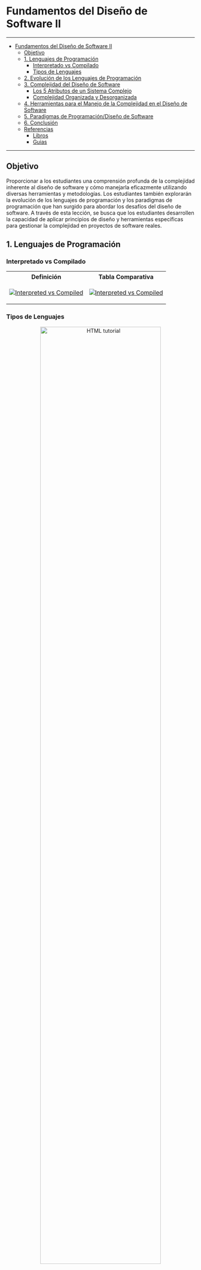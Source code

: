 # Fundamentos del Diseño de Software II

---


<!-- @import "[TOC]" {cmd="toc" depthFrom=1 depthTo=4 orderedList=false} -->

<!-- code_chunk_output -->

- [Fundamentos del Diseño de Software II](#fundamentos-del-diseño-de-software-ii)
  - [Objetivo](#objetivo)
  - [1. Lenguajes de Programación](#1-lenguajes-de-programación)
    - [Interpretado vs Compilado](#interpretado-vs-compilado)
    - [Tipos de Lenguajes](#tipos-de-lenguajes)
  - [2. Evolución de los Lenguajes de Programación](#2-evolución-de-los-lenguajes-de-programación)
  - [3. Complejidad del Diseño de Software](#3-complejidad-del-diseño-de-software)
    - [Los 5 Atributos de un Sistema Complejo](#los-5-atributos-de-un-sistema-complejo)
    - [Complejidad Organizada y Desorganizada](#complejidad-organizada-y-desorganizada)
  - [4. Herramientas para el Manejo de la Complejidad en el Diseño de Software](#4-herramientas-para-el-manejo-de-la-complejidad-en-el-diseño-de-software)
  - [5. Paradigmas de Programación/Diseño de Software](#5-paradigmas-de-programacióndiseño-de-software)
  - [6. Conclusión](#6-conclusión)
  - [Referencias](#referencias)
      - [Libros](#libros)
    - [Guias](#guias)

<!-- /code_chunk_output -->

---

## Objetivo

Proporcionar a los estudiantes una comprensión profunda de la complejidad inherente al diseño de software y cómo manejarla eficazmente utilizando diversas herramientas y metodologías. Los estudiantes también explorarán la evolución de los lenguajes de programación y los paradigmas de programación que han surgido para abordar los desafíos del diseño de software. A través de esta lección, se busca que los estudiantes desarrollen la capacidad de aplicar principios de diseño y herramientas específicas para gestionar la complejidad en proyectos de software reales.

## 1. Lenguajes de Programación


### Interpretado vs Compilado

<center>
<table>
<tr>
    <th> Definición </th>
    <th> Tabla Comparativa </th>
</tr>
<tr>
<td>

[![Interpreted vs Compiled](https://img.youtube.com/vi/1OukpDfsuXE/hqdefault.jpg)](https://www.youtube.com/watch?v=1OukpDfsuXE)

</td>
<td>

[![Interpreted vs Compiled](https://img.youtube.com/vi/I1f45REi3k4/hqdefault.jpg)](https://www.youtube.com/watch?v=I1f45REi3k4)

</td>
</tr>
</table>
</center>


### Tipos de Lenguajes



<div align="center">
<a href="https://www.educba.com/types-of-computer-language/"><img src="https://cdn.educba.com/academy/wp-content/uploads/2020/01/Types-of-Computer-Languages.jpg.webp" alt="HTML tutorial" style="width:80%"></a>
</div>

[Types of Computer Language](https://www.educba.com/types-of-computer-language/)

<div align="center">
  <img src="./images/high.png" alt="HTML tutorial" style="width:40%">
</div>
<div align="center">

[![Software Design](https://img.youtube.com/vi/qQXXI5QFUfw/hqdefault.jpg)](https://www.youtube.com/watch?v=qQXXI5QFUfw)

</div>

[Programming](https://www.cs.princeton.edu/courses/archive/fall09/cos109/06langs.pdf)


<div align="center">
  <img src="./images/classification.png" alt="HTML tutorial" style="width:60%">
</div>
[Evolution and History of Programming Languages](https://www.slideserve.com/hbosley/evolution-and-history-of-programming-languages-powerpoint-ppt-presentation)



## 2. Evolución de los Lenguajes de Programación

La evolución de los lenguajes de programación ha estado marcada por la necesidad de manejar la creciente complejidad en el desarrollo de software. Desde los primeros lenguajes de bajo nivel hasta los modernos lenguajes orientados a objetos y funcionales, cada etapa ha introducido características que permiten a los desarrolladores abordar problemas más complejos de manera más eficiente.




- **Lenguajes de Bajo Nivel:**
  - **Assembly:** Lenguaje muy cercano al lenguaje máquina, con un enfoque en la eficiencia y el control detallado del hardware.
  - **Fortran y COBOL:** Primeros lenguajes de alto nivel orientados a aplicaciones científicas y de negocios, respectivamente.

- **Lenguajes de Alto Nivel:**
  - **C:** Introdujo conceptos de programación estructurada y es la base de muchos lenguajes modernos.
  - **Java:** Un lenguaje orientado a objetos que introdujo la idea de "escribir una vez, ejecutar en cualquier lugar" con su Máquina Virtual Java (JVM).
  - **Python:** Lenguaje interpretado, conocido por su simplicidad y legibilidad, ampliamente utilizado en ciencia de datos, inteligencia artificial y desarrollo web.

- **Lenguajes Modernos:**
  - **Kotlin:** Un lenguaje moderno que se ejecuta en la JVM y mejora muchas de las limitaciones de Java, con una sintaxis más concisa y características como la nulabilidad controlada.
  - **Rust:** Un lenguaje de sistemas que prioriza la seguridad y el rendimiento, evitando errores comunes como punteros nulos y condiciones de carrera.


<div align="center">

[![Software Design](https://img.youtube.com/vi/mhpslN-OD_o/hqdefault.jpg)](https://www.youtube.com/watch?v=mhpslN-OD_o)

</div>

## 3. Complejidad del Diseño de Software

El diseño de software es una tarea intrínsecamente compleja, ya que implica la creación de sistemas que deben satisfacer múltiples requisitos, ser escalables, mantenibles y eficientes. La complejidad en el diseño de software puede manifestarse en varias formas:

- **Complejidad Accidental vs. Complejidad Esencial:**
  - **Complejidad Esencial:** Se refiere a la dificultad inherente al problema que el software está destinado a resolver. No se puede eliminar, pero se puede gestionar mediante un buen diseño.
  - **Complejidad Accidental:** Surge de la solución implementada, incluyendo malas decisiones de diseño, uso ineficaz de herramientas, o tecnologías inapropiadas. Esta complejidad puede minimizarse o eliminarse con prácticas de diseño adecuadas.

- **Factores que contribuyen a la complejidad:**
  - **Requisitos cambiantes:** Las necesidades de los usuarios y del negocio pueden evolucionar, aumentando la complejidad del software.
  - **Interacción de componentes:** La interdependencia entre distintos módulos y servicios puede complicar el diseño.
  - **Escalabilidad y rendimiento:** Diseñar software que sea eficiente y escalable introduce desafíos adicionales.
  - **Mantenibilidad:** El software debe ser fácil de modificar, corregir y mejorar sin introducir errores.

¡Nuestro objetivo es ver que parece fácil!

<div align="center">
  <img src="./images/make_it_simple.png" alt="HTML tutorial" style="width:80%">
</div>

>[!IMPORTANT]
>En ciencias de la computaci´on definiremos **mantenimiento** cuando corregimos errores, **evolución** cuando respondemos a requisitos cambiantes, y **preservación** cuando seguimos utilizando medios extraordinarios para mantener en funcionamiento un software antiguo y decadente.

### Los 5 Atributos de un Sistema Complejo 

- **Estructura Jerarquía**

  <div align="center">
    <img src="./images/complex.png" alt="HTML tutorial" style="width:100%">
  </div>

  >*Con frecuencia, la complejidad adopta la forma de una jerarquía, según la cual un sistema complejo se compone de subsistemas interrelacionados que a su vez tienen sus propios subsistemas, y así sucesivamente, hasta llegar a algún nivel inferior de componentes elementales.*

- **Primitivos Relativos**

  >*La elección de los componentes primitivos de un sistema es relativamente arbitraria y depende en gran medida del criterio del observador del sistema.*

- **Separación de Preocupaciones/Intereses**

  >*Los vínculos intracomponentes suelen ser más fuertes que los intercomponentes. Este hecho tiene el efecto de separar la dinámica de alta frecuencia de los componentes -que implica la estructura interna de los componentes- de la dinámica de baja frecuencia -que implica la interacción entre los componentes.*

- **Patrones Comunes**
  >*Los sistemas jerárquicos suelen estar compuestos por unos pocos tipos de subsistemas en diversas combinaciones y disposiciones.*

- **Formas Intermedias Estables**
  >*Un sistema complejo que funciona evoluciona invariablemente a partir de un sistema simple que funcionaba. . . . Un sistema complejo diseñado desde cero nunca funciona y no se puede parchear para que funcione. Hay que empezar de nuevo, partiendo de un sistema simple que funcione.*

### Complejidad Organizada y Desorganizada

<div align="center">
    <img src="./images/herarquia.png" alt="HTML tutorial" style="width:70%">
</div>

<div align="center">
    <img src="./images/canonical.png" alt="HTML tutorial" style="width:70%">
  </div>

## 4. Herramientas para el Manejo de la Complejidad en el Diseño de Software

Para manejar la complejidad en el diseño de software, se pueden utilizar diversas herramientas y metodologías:

- **Principios de Diseño:**
  - **Modularidad:** Dividir el sistema en módulos independientes que pueden desarrollarse, probarse y mantenerse por separado.
  - **Separación de Responsabilidades:** Asegurar que cada módulo tenga una única responsabilidad o función dentro del sistema.
  - **Principio de Abierto/Cerrado (OCP):** El diseño debe estar abierto a la extensión, pero cerrado a la modificación, permitiendo agregar nuevas funcionalidades sin alterar el código existente.
  - **Principio de Sustitución de Liskov (LSP):** Los objetos de una clase derivada deben poder sustituir objetos de la clase base sin alterar el correcto funcionamiento del programa.
  - **Principio de Inversión de Dependencia (DIP):** Los módulos de alto nivel no deben depender de módulos de bajo nivel, sino de abstracciones.

- **Patrones de Diseño:**
  - **Patrón Singleton:** Garantiza que una clase tenga solo una instancia y proporciona un punto de acceso global a esa instancia.
  - **Patrón Factory:** Define una interfaz para crear un objeto, pero permite a las subclases alterar el tipo de objetos que se crearán.
  - **Patrón Observer:** Define una dependencia uno-a-muchos entre objetos, de modo que cuando un objeto cambia su estado, todos sus dependientes son notificados y actualizados automáticamente.

- **Herramientas de Modelado:**
  - **UML (Unified Modeling Language):** Un lenguaje estándar para visualizar, especificar, construir y documentar los artefactos de un sistema de software.
  - **IDE (Integrated Development Environment):** Herramientas como IntelliJ IDEA, Eclipse o Visual Studio que proporcionan funcionalidades avanzadas para el desarrollo y diseño de software.
  - **Version Control Systems (VCS):** Git es una herramienta fundamental para gestionar versiones del software, facilitando el trabajo en equipo y la trazabilidad de cambios.

- **Técnicas de Refactorización:**
  - **Refactorización:** El proceso de mejorar el diseño de código existente sin cambiar su comportamiento externo. Ejemplos incluyen la extracción de métodos, eliminación de duplicaciones y mejora de nombres de variables y métodos.



## 5. Paradigmas de Programación/Diseño de Software

Los paradigmas de programación son estilos o enfoques que guían el diseño y la estructura del código. Cada paradigma tiene sus propias fortalezas y es adecuado para ciertos tipos de problemas.

- **Programación Estructurada:**
  - Enfatiza el uso de secuencias, bucles y condicionales. Ejemplos incluyen lenguajes como C y Pascal.

- **Programación Orientada a Objetos (POO):**
  - Se basa en la creación de objetos que interactúan entre sí. Los lenguajes como Java, C++, y Python son representativos de este paradigma.

- **Programación Funcional:**
  - Enfatiza la inmutabilidad y el uso de funciones puras (sin efectos secundarios). Ejemplos incluyen Haskell, Scala, y el enfoque funcional en lenguajes como JavaScript y Python.

- **Programación Reactiva:**
  - Se centra en la programación basada en eventos y la gestión de flujos de datos asíncronos. Ejemplos incluyen RxJava y React.js en el ámbito de desarrollo web.

- **Programación Orientada a Aspectos:**
  - Facilita la separación de preocupaciones transversales como el registro de logs, la gestión de transacciones y la seguridad. AspectJ es un ejemplo de implementación de este paradigma.

<div align="center">
<a href="https://medium.com/@jepozdemir/programming-language-categories-6b786d70e8f7"><img src="https://miro.medium.com/v2/resize:fit:720/format:webp/1*649U3qti_ZECk1S8umaf3A.jpeg" alt="HTML tutorial" style="width:60%"></a>
</div>

[Programming Language Categories](https://medium.com/@jepozdemir/programming-language-categories-6b786d70e8f7)



## 6. Conclusión

La complejidad en el diseño de software es un desafío central en el desarrollo de sistemas modernos. A lo largo de esta clase, hemos examinado cómo manejar esta complejidad utilizando principios de diseño, patrones, y herramientas especializadas. También discutimos cómo la evolución de los lenguajes de programación y los distintos paradigmas de programación han permitido a los desarrolladores abordar problemas de manera más efectiva, facilitando la creación de software modular, escalable y mantenible.

En resumen, el dominio del diseño de software requiere una comprensión profunda de las herramientas y metodologías disponibles, así como la habilidad para aplicarlas en contextos reales. Los conceptos y enfoques explorados en esta clase son esenciales para que los estudiantes enfrenten con éxito los desafíos que surgen en proyectos de software complejos, permitiéndoles construir soluciones robustas y sostenibles.


## Referencias

#### Libros
  - Erich Gamma, Richard Helm, Ralph Johnson, y John Vlissides. *Design Patterns: Elements of Reusable Object-Oriented Software.*.
  - Grady Booch, Robert A. Maksimchuk, Michael W. Engel, Bobbi J. Young, Jim Conallen, Kelli A. Houston. *Object-oriented analysis and design with applications.* Addison-Wesley 2007, 3ra edición.
  - [On the Evolution of Programming Languages](https://arxiv.org/pdf/2007.02699)

### Guias 

  - [COS 301 - 2018UMaine School of Computing and Information Science - Evolution of the Major - Programming Languages](http://mainesail.umcs.maine.edu/COS301/schedule/slides/02-evolution-slides.pdf)
